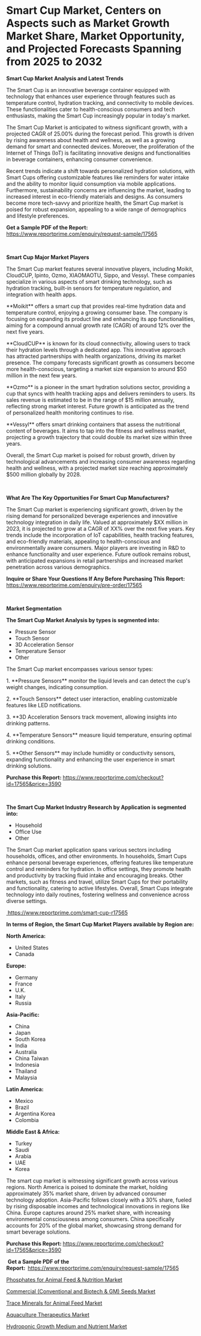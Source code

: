 <p><h1>Smart Cup Market, Centers on Aspects such as Market Growth Market Share, Market Opportunity, and Projected Forecasts Spanning from 2025 to 2032</h1></p><p><strong>Smart Cup Market Analysis and Latest Trends</strong></p>
<p><p>The Smart Cup is an innovative beverage container equipped with technology that enhances user experience through features such as temperature control, hydration tracking, and connectivity to mobile devices. These functionalities cater to health-conscious consumers and tech enthusiasts, making the Smart Cup increasingly popular in today's market. </p><p>The Smart Cup Market is anticipated to witness significant growth, with a projected CAGR of 25.00% during the forecast period. This growth is driven by rising awareness about health and wellness, as well as a growing demand for smart and connected devices. Moreover, the proliferation of the Internet of Things (IoT) is facilitating innovative designs and functionalities in beverage containers, enhancing consumer convenience.</p><p>Recent trends indicate a shift towards personalized hydration solutions, with Smart Cups offering customizable features like reminders for water intake and the ability to monitor liquid consumption via mobile applications. Furthermore, sustainability concerns are influencing the market, leading to increased interest in eco-friendly materials and designs. As consumers become more tech-savvy and prioritize health, the Smart Cup market is poised for robust expansion, appealing to a wide range of demographics and lifestyle preferences.</p></p>
<p><strong>Get a Sample PDF of the Report:&nbsp;</strong> <a href="https://www.reportprime.com/enquiry/request-sample/17565?utm_campaign=1087&utm_medium=2&utm_source=Github&utm_content=ia&utm_term=30032025&utm_id=smart-cup">https://www.reportprime.com/enquiry/request-sample/17565</a></p>
<p>&nbsp;</p>
<p><strong>Smart Cup Major Market Players</strong></p>
<p><p>The Smart Cup market features several innovative players, including Moikit, CloudCUP, Ipinto, Ozmo, XIAOMAOTU, Sippo, and Vessyl. These companies specialize in various aspects of smart drinking technology, such as hydration tracking, built-in sensors for temperature regulation, and integration with health apps.</p><p>**Moikit** offers a smart cup that provides real-time hydration data and temperature control, enjoying a growing consumer base. The company is focusing on expanding its product line and enhancing its app functionalities, aiming for a compound annual growth rate (CAGR) of around 12% over the next five years.</p><p>**CloudCUP** is known for its cloud connectivity, allowing users to track their hydration levels through a dedicated app. This innovative approach has attracted partnerships with health organizations, driving its market presence. The company forecasts significant growth as consumers become more health-conscious, targeting a market size expansion to around $50 million in the next few years.</p><p>**Ozmo** is a pioneer in the smart hydration solutions sector, providing a cup that syncs with health tracking apps and delivers reminders to users. Its sales revenue is estimated to be in the range of $15 million annually, reflecting strong market interest. Future growth is anticipated as the trend of personalized health monitoring continues to rise.</p><p>**Vessyl** offers smart drinking containers that assess the nutritional content of beverages. It aims to tap into the fitness and wellness market, projecting a growth trajectory that could double its market size within three years.</p><p>Overall, the Smart Cup market is poised for robust growth, driven by technological advancements and increasing consumer awareness regarding health and wellness, with a projected market size reaching approximately $500 million globally by 2028.</p></p>
<p>&nbsp;</p>
<p><strong>What Are The Key Opportunities For Smart Cup Manufacturers?</strong></p>
<p><p>The Smart Cup market is experiencing significant growth, driven by the rising demand for personalized beverage experiences and innovative technology integration in daily life. Valued at approximately $XX million in 2023, it is projected to grow at a CAGR of XX% over the next five years. Key trends include the incorporation of IoT capabilities, health tracking features, and eco-friendly materials, appealing to health-conscious and environmentally aware consumers. Major players are investing in R&D to enhance functionality and user experience. Future outlook remains robust, with anticipated expansions in retail partnerships and increased market penetration across various demographics.</p></p>
<p><strong>Inquire or Share Your Questions If Any Before Purchasing This Report:</strong> <a href="https://www.reportprime.com/enquiry/pre-order/17565?utm_campaign=1087&utm_medium=2&utm_source=Github&utm_content=ia&utm_term=30032025&utm_id=smart-cup">https://www.reportprime.com/enquiry/pre-order/17565</a></p>
<p>&nbsp;</p>
<p><strong>Market Segmentation</strong></p>
<p><strong>The Smart Cup Market Analysis by types is segmented into:</strong></p>
<p><ul><li>Pressure Sensor</li><li>Touch Sensor</li><li>3D Acceleration Sensor</li><li>Temperature Sensor</li><li>Other</li></ul></p>
<p><p>The Smart Cup market encompasses various sensor types: </p><p>1. **Pressure Sensors** monitor the liquid levels and can detect the cup's weight changes, indicating consumption.</p><p>2. **Touch Sensors** detect user interaction, enabling customizable features like LED notifications.</p><p>3. **3D Acceleration Sensors track movement, allowing insights into drinking patterns.</p><p>4. **Temperature Sensors** measure liquid temperature, ensuring optimal drinking conditions.</p><p>5. **Other Sensors** may include humidity or conductivity sensors, expanding functionality and enhancing the user experience in smart drinking solutions.</p></p>
<p><strong>Purchase this Report:&nbsp;</strong><a href="https://www.reportprime.com/checkout?id=17565&price=3590&utm_campaign=1087&utm_medium=2&utm_source=Github&utm_content=ia&utm_term=30032025&utm_id=smart-cup">https://www.reportprime.com/checkout?id=17565&price=3590</a></p>
<p>&nbsp;</p>
<p><strong>The Smart Cup Market Industry Research by Application is segmented into:</strong></p>
<p><ul><li>Household</li><li>Office Use</li><li>Other</li></ul></p>
<p><p>The Smart Cup market application spans various sectors including households, offices, and other environments. In households, Smart Cups enhance personal beverage experiences, offering features like temperature control and reminders for hydration. In office settings, they promote health and productivity by tracking fluid intake and encouraging breaks. Other markets, such as fitness and travel, utilize Smart Cups for their portability and functionality, catering to active lifestyles. Overall, Smart Cups integrate technology into daily routines, fostering wellness and convenience across diverse settings.</p></p>
<p><a href="https://www.reportprime.com/smart-cup-r17565?utm_campaign=1087&utm_medium=2&utm_source=Github&utm_content=ia&utm_term=30032025&utm_id=smart-cup">&nbsp;https://www.reportprime.com/smart-cup-r17565</a></p>
<p><strong>In terms of Region, the Smart Cup Market Players available by Region are:</strong></p>
<p>
    <p> <strong> North America: </strong>
        <ul>
            <li>United States</li>
            <li>Canada</li>
        </ul>
        </p> 
    <p> <strong> Europe: </strong>
        <ul>
            <li>Germany</li>
            <li>France</li>
            <li>U.K.</li>
            <li>Italy</li>
            <li>Russia</li>
        </ul>
        </p> 
    <p> <strong> Asia-Pacific: </strong>
        <ul>
            <li>China</li>
            <li>Japan</li>
            <li>South Korea</li>
            <li>India</li>
            <li>Australia</li>
            <li>China Taiwan</li>
            <li>Indonesia</li>
            <li>Thailand</li>
            <li>Malaysia</li>
        </ul>
        </p> 
    <p> <strong> Latin America: </strong>
        <ul>
            <li>Mexico</li>
            <li>Brazil</li>
            <li>Argentina Korea</li>
            <li>Colombia</li>
        </ul>
        </p> 
    <p> <strong> Middle East & Africa: </strong>
        <ul>
            <li>Turkey</li>
            <li>Saudi</li>
            <li>Arabia</li>
            <li>UAE</li>
            <li>Korea</li>
        </ul>
    </p>
    </p>
<p><p>The smart cup market is witnessing significant growth across various regions. North America is poised to dominate the market, holding approximately 35% market share, driven by advanced consumer technology adoption. Asia-Pacific follows closely with a 30% share, fueled by rising disposable incomes and technological innovations in regions like China. Europe captures around 25% market share, with increasing environmental consciousness among consumers. China specifically accounts for 20% of the global market, showcasing strong demand for smart beverage solutions.</p></p>
<p><strong>Purchase this Report: </strong><a href="https://www.reportprime.com/checkout?id=17565&price=3590&utm_campaign=1087&utm_medium=2&utm_source=Github&utm_content=ia&utm_term=30032025&utm_id=smart-cup">https://www.reportprime.com/checkout?id=17565&price=3590</a></p>
<p>&nbsp;<strong>Get a Sample PDF of the Report:&nbsp;&nbsp;</strong><a href="https://www.reportprime.com/enquiry/request-sample/17565?utm_campaign=1087&utm_medium=2&utm_source=Github&utm_content=ia&utm_term=30032025&utm_id=smart-cup">https://www.reportprime.com/enquiry/request-sample/17565</a></p>
<p><strong></strong></p>
<p><p><a href="https://github.com/kelttnandan9/Market-Research-Report-List-1/blob/main/phosphates-for-animal-feed-nutrition-market.md?utm_campaign=1087&utm_medium=2&utm_source=Github&utm_content=ia&utm_term=30032025&utm_id=smart-cup">Phosphates for Animal Feed & Nutrition Market</a></p><p><a href="https://github.com/borsiflorsfa/Market-Research-Report-List-1/blob/main/commercial-conventional-and-biotech-gm-seeds-market.md?utm_campaign=1087&utm_medium=2&utm_source=Github&utm_content=ia&utm_term=30032025&utm_id=smart-cup">Commercial (Conventional and Biotech & GM) Seeds Market</a></p><p><a href="https://github.com/linnuripat/Market-Research-Report-List-1/blob/main/trace-minerals-for-animal-feed-market.md?utm_campaign=1087&utm_medium=2&utm_source=Github&utm_content=ia&utm_term=30032025&utm_id=smart-cup">Trace Minerals for Animal Feed Market</a></p><p><a href="https://github.com/larotnanonhx/Market-Research-Report-List-1/blob/main/aquaculture-therapeutics-market.md?utm_campaign=1087&utm_medium=2&utm_source=Github&utm_content=ia&utm_term=30032025&utm_id=smart-cup">Aquaculture Therapeutics Market</a></p><p><a href="https://github.com/bibzmuiko/Market-Research-Report-List-1/blob/main/hydroponic-growth-medium-and-nutrient-market.md?utm_campaign=1087&utm_medium=2&utm_source=Github&utm_content=ia&utm_term=30032025&utm_id=smart-cup">Hydroponic Growth Medium and Nutrient Market</a></p></p>